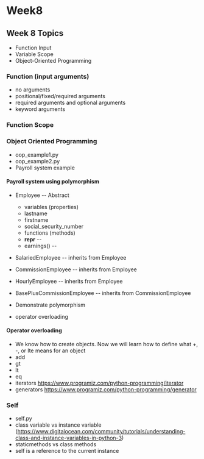 # Week8

## Week 8 Topics
- Function Input 
- Variable Scope
- Object-Oriented Programming


### Function (input arguments)
- no arguments
- positional/fixed/required arguments
- required arguments and optional arguments
- keyword arguments 

### Function Scope


### Object Oriented Programming
- oop_example1.py
- oop_example2.py
- Payroll system example 

#### Payroll system using polymorphism
- Employee -- Abstract
    - variables (properties)
    - lastname
    - firstname
    - social_security_number
    - functions (methods)
    - __repr__ -- 
    - earnings() -- 
- SalariedEmployee -- inherits from Employee
- CommissionEmployee -- inherits from Employee
- HourlyEmployee -- inherits from Employee
- BasePlusCommissionEmployee -- inherits from CommissionEmployee

- Demonstrate polymorphism
- operator overloading 

#### Operator overloading
- We know how to create objects. Now we will learn how to define what +, -, or lte means for an object
- add
- gt
- lt
- eq
- iterators https://www.programiz.com/python-programming/iterator
- generators https://www.programiz.com/python-programming/generator

### Self
- self.py
- class variable vs instance variable (https://www.digitalocean.com/community/tutorials/understanding-class-and-instance-variables-in-python-3)
- staticmethods vs class methods
- self is a reference to the current instance 

